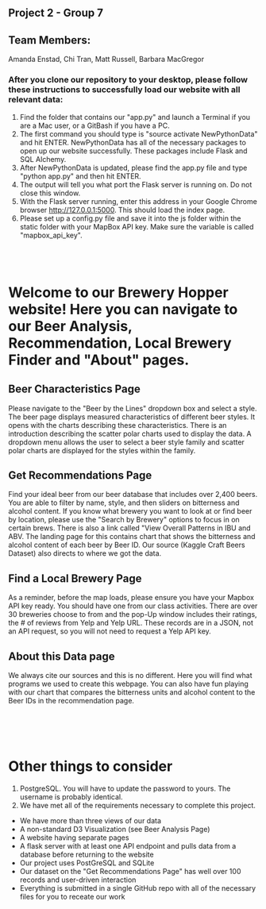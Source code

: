 ## Project 2 - Group 7</br>

## Team Members: 
Amanda Enstad, Chi Tran, Matt Russell, Barbara MacGregor

### After you clone our repository to your desktop, please follow these instructions to successfully load our website with all relevant data: </br>
1. Find the folder that contains our "app.py" and launch a Terminal if you are a Mac user, or a GitBash if you have a PC. </br>
2. The first command you should type is "source activate NewPythonData" and hit ENTER. NewPythonData has all of the necessary packages to open up our website successfully. These packages include Flask and SQL Alchemy.</br>
3. After NewPythonData is updated, please find the app.py file and type "python app.py" and then hit ENTER.</br>
4. The output will tell you what port the Flask server is running on. Do not close this window.</br>
5. With the Flask server running, enter this address in your Google Chrome browser http://127.0.0.1:5000. This should load the index page.</br>
6. Please set up a config.py file and save it into the js folder within the static folder with your MapBox API key. Make sure the variable is called "mapbox_api_key". 
<br></br>
<br></br>

# Welcome to our Brewery Hopper website! Here you can navigate to our Beer Analysis, Recommendation, Local Brewery Finder and "About" pages. </br>

## Beer Characteristics Page </br>
Please navigate to the "Beer by the Lines" dropdown box and select a style. The beer page displays measured characteristics of different beer styles. It opens with the charts describing these characteristics. There is an introduction describing the scatter polar charts used to display the data. A dropdown menu allows the user to select a beer style family and scatter polar charts are displayed for the styles within the family.</br>

## Get Recommendations Page </br>
Find your ideal beer from our beer database that includes over 2,400 beers. You are able to filter by name, style, and then sliders on bitterness and alcohol content. If you know what brewery you want to look at or find beer by location, please use the "Search by Brewery" options to focus in on certain brews. There is also a link called "View Overall Patterns in IBU and ABV. The landing page for this contains chart that shows the bitterness and alcohol content of each beer by Beer ID. Our source (Kaggle Craft Beers Dataset) also directs to where we got the data.</br>

## Find a Local Brewery Page </br>
As a reminder, before the map loads, please ensure you have your Mapbox API key ready. You should have one from our class activities. There are over 30 breweries choose to from and the pop-Up window includes their ratings, the # of reviews from Yelp and Yelp URL. These records are in a JSON, not an API request, so you will not need to request a Yelp API key.  </br>

## About this Data page </br>
We always cite our sources and this is no different. Here you will find what programs we used to create this webpage. You can also have fun playing with our chart that compares the bitterness units and alcohol content to the Beer IDs in the recommendation page.  </br>
<br></br>
<br></br>
# Other things to consider </br>
1. PostgreSQL. You will have to update the password to yours. The username is probably identical. </br>
2. We have met all of the requirements necessary to complete this project. </br>
<ul> 
<li>We have more than three views of our data</li>
<li>A non-standard D3 Visualization (see Beer Analysis Page)</li>
<li>A website having separate pages</li>
<li>A flask server with at least one API endpoint and pulls data from a database before returning to the website</li>
<li>Our project uses PostGreSQL and SQLite</li>
<li>Our dataset on the "Get Recommendations Page" has well over 100 records and user-driven interaction</li>
<li>Everything is submitted in a single GitHub repo with all of the necessary files for you to receate our work</li>
</ul>
